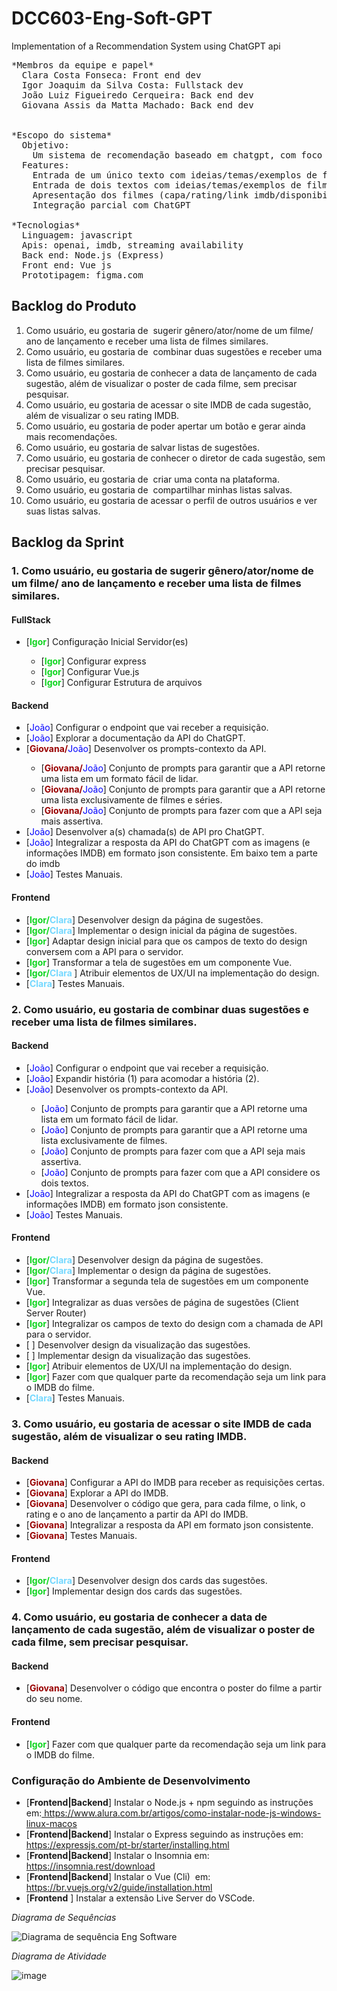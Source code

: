 # DCC603-Eng-Soft-GPT
Implementation of a Recommendation System using ChatGPT api
<pre>
*Membros da equipe e papel*
  Clara Costa Fonseca: Front end dev
  Igor Joaquim da Silva Costa: Fullstack dev
  João Luiz Figueiredo Cerqueira: Back end dev
  Giovana Assis da Matta Machado: Back end dev


*Escopo do sistema*
  Objetivo: 
    Um sistema de recomendação baseado em chatgpt, com foco em filmes. O usuário apresenta um ou dois textos relatando qual tipo de filme ele quer assistir e o sistema retorna uma lista de recomendações.
  Features: 
    Entrada de um único texto com ideias/temas/exemplos de filme e geração automática de recomendação.
    Entrada de dois textos com ideias/temas/exemplos de filme e recomendação de filmes que concordam com os dois textos.
    Apresentação dos filmes (capa/rating/link imdb/disponibilidade em streaming) focada em UX
    Integração parcial com ChatGPT

*Tecnologias*
  Linguagem: javascript
  Apis: openai, imdb, streaming availability
  Back end: Node.js (Express) 
  Front end: Vue js
  Prototipagem: figma.com
</pre>

<h2>Backlog do Produto&nbsp;</h2>
<ol>
<li>Como usu&aacute;rio, eu gostaria de&nbsp; sugerir g&ecirc;nero/ator/nome de um filme/ ano de lan&ccedil;amento e receber uma lista de filmes similares.</li>
<li>Como usu&aacute;rio, eu gostaria de&nbsp; combinar duas sugest&otilde;es e receber uma lista de filmes similares.</li>
<li>Como usu&aacute;rio, eu gostaria de conhecer a data de lan&ccedil;amento de cada sugest&atilde;o, al&eacute;m de visualizar o poster de cada filme, sem precisar pesquisar.</li>
<li>Como usu&aacute;rio, eu gostaria de acessar o site IMDB de cada sugest&atilde;o, al&eacute;m de visualizar o seu rating IMDB.</li>
<li>Como usu&aacute;rio, eu gostaria de poder apertar um bot&atilde;o e gerar ainda mais recomenda&ccedil;&otilde;es.</li>
<li>Como usu&aacute;rio, eu gostaria de salvar listas de sugest&otilde;es.</li>
<li>Como usu&aacute;rio, eu gostaria de conhecer o diretor de cada sugest&atilde;o, sem precisar pesquisar.</li>
<li>Como usu&aacute;rio, eu gostaria de&nbsp; criar uma conta na plataforma.</li>
<li>Como usu&aacute;rio, eu gostaria de&nbsp; compartilhar minhas listas salvas.</li>
<li>Como usu&aacute;rio, eu gostaria de acessar o perfil de outros usu&aacute;rios e ver suas listas salvas.</li>
</ol>
<h2>Backlog da Sprint&nbsp;</h2>
<h3>1. Como usu&aacute;rio, eu gostaria de sugerir g&ecirc;nero/ator/nome de um filme/ ano de lan&ccedil;amento e receber uma lista de filmes similares.</h3>
<h4>FullStack</h4>
<ul>
<li>[<span style="color: #10d520;"><strong>Igor</strong></span>] Configura&ccedil;&atilde;o Inicial Servidor(es)</li>
<ul>
<li>[<span style="color: #10d520;"><strong>Igor</strong></span>] Configurar express</li>
<li>[<span style="color: #10d520;"><strong>Igor</strong></span>] Configurar Vue.js</li>
<li>[<span style="color: #10d520;"><strong>Igor</strong></span>] Configurar Estrutura de arquivos</li>
</ul>
</ul>
<h4>Backend</h4>
<ul>
<li>[<span style="color: #0000ff;">Jo&atilde;o</span>] Configurar o endpoint que vai receber a requisi&ccedil;&atilde;o.</li>
<li>[<span style="color: #0000ff;">Jo&atilde;o</span>] Explorar a documenta&ccedil;&atilde;o da API do ChatGPT.</li>
<li>[<span style="color: #990000;"><strong>Giovana/</strong></span><span style="color: #0000ff;">Jo&atilde;o</span>] Desenvolver os prompts-contexto da API.</li>
<ul>
<li>[<span style="color: #990000;"><strong>Giovana/</strong></span><span style="color: #0000ff;">Jo&atilde;o</span>] Conjunto de prompts para garantir que a API retorne uma lista em um formato f&aacute;cil de lidar.</li>
<li>[<span style="color: #990000;"><strong>Giovana/</strong></span><span style="color: #0000ff;">Jo&atilde;o</span>] Conjunto de prompts para garantir que a API retorne uma lista exclusivamente de filmes e s&eacute;ries.</li>
<li>[<span style="color: #990000;"><strong>Giovana/</strong></span><span style="color: #0000ff;">Jo&atilde;o</span>] Conjunto de prompts para fazer com que a API seja mais assertiva.</li>
</ul>
<li>[<span style="color: #0000ff;">Jo&atilde;o</span>] Desenvolver a(s) chamada(s) de API pro ChatGPT.</li>
<li>[<span style="color: #0000ff;">Jo&atilde;o</span>] Integralizar a resposta da API do ChatGPT com as imagens (e informa&ccedil;&otilde;es IMDB) em formato json consistente. Em baixo tem a parte do imdb&nbsp;</li>
<li>[<span style="color: #0000ff;">Jo&atilde;o</span>] Testes Manuais.</li>
</ul>
<h4>Frontend</h4>
<ul>
<li>[<span style="color: #10d520;"><strong>Igor/</strong></span><span style="color: #74d8ff;"><strong>Clara</strong></span>] Desenvolver design da p&aacute;gina de sugest&otilde;es.</li>
<li>[<span style="color: #10d520;"><strong>Igor/</strong></span><span style="color: #74d8ff;"><strong>Clara</strong></span>] Implementar o design inicial da p&aacute;gina de sugest&otilde;es.</li>
<li>[<span style="color: #10d520;"><strong>Igor</strong></span>] Adaptar design inicial para que os campos de texto do design conversem com a API para o servidor.</li>
<li>[<span style="color: #10d520;"><strong>Igor</strong></span>] Transformar a tela de sugest&otilde;es em um componente Vue.</li>
<li>[<span style="color: #10d520;"><strong>Igor/</strong></span><span style="color: #74d8ff;"><strong>Clara </strong></span>] Atribuir elementos de UX/UI na implementa&ccedil;&atilde;o do design.</li>
<li>[<span style="color: #74d8ff;"><strong>Clara</strong></span>] Testes Manuais.</li>
</ul>
<h3>2. Como usu&aacute;rio, eu gostaria de combinar duas sugest&otilde;es e receber uma lista de filmes similares.</h3>
<h4>Backend</h4>
<ul>
<li>[<span style="color: #0000ff;">Jo&atilde;o</span>] Configurar o endpoint que vai receber a requisi&ccedil;&atilde;o.</li>
<li>[<span style="color: #0000ff;">Jo&atilde;o</span>] Expandir hist&oacute;ria (1) para acomodar a hist&oacute;ria (2).</li>
<li>[<span style="color: #0000ff;">Jo&atilde;o</span>] Desenvolver os prompts-contexto da API.</li>
<ul>
<li>[<span style="color: #0000ff;">Jo&atilde;o</span>] Conjunto de prompts para garantir que a API retorne uma lista em um formato f&aacute;cil de lidar.</li>
<li>[<span style="color: #0000ff;">Jo&atilde;o</span>] Conjunto de prompts para garantir que a API retorne uma lista exclusivamente de filmes.</li>
<li>[<span style="color: #0000ff;">Jo&atilde;o</span>] Conjunto de prompts para fazer com que a API seja mais assertiva.</li>
<li>[<span style="color: #0000ff;">Jo&atilde;o</span>] Conjunto de prompts para fazer com que a API considere os dois textos.</li>
</ul>
<li>[<span style="color: #0000ff;">Jo&atilde;o</span>] Integralizar a resposta da API do ChatGPT com as imagens (e informa&ccedil;&otilde;es IMDB) em formato json consistente.</li>
<li>[<span style="color: #0000ff;">Jo&atilde;o</span>] Testes Manuais.</li>
</ul>
<h4>Frontend</h4>
<ul>
<li>[<span style="color: #10d520;"><strong>Igor/</strong></span><span style="color: #74d8ff;"><strong>Clara</strong></span>] Desenvolver design da p&aacute;gina de sugest&otilde;es.</li>
<li>[<span style="color: #10d520;"><strong>Igor/</strong></span><span style="color: #74d8ff;"><strong>Clara</strong></span>] Implementar o design da p&aacute;gina de sugest&otilde;es.</li>
<li>[<span style="color: #10d520;"><strong>Igor</strong></span>] Transformar a segunda tela de sugest&otilde;es em um componente Vue.</li>
<li>[<span style="color: #10d520;"><strong>Igor</strong></span>] Integralizar as duas vers&otilde;es de p&aacute;gina de sugest&otilde;es (Client Server Router)</li>
<li>[<span style="color: #10d520;"><strong>Igor</strong></span>] Integralizar os campos de texto do design com a chamada de API para o servidor.</li>
<li>[ ] Desenvolver design da visualiza&ccedil;&atilde;o das sugest&otilde;es.</li>
<li>[ ] Implementar design da visualiza&ccedil;&atilde;o das sugest&otilde;es.</li>
<li>[<span style="color: #10d520;"><strong>Igor</strong></span>] Atribuir elementos de UX/UI na implementa&ccedil;&atilde;o do design.</li>
<li>[<span style="color: #10d520;"><strong>Igor</strong></span>] Fazer com que qualquer parte da recomenda&ccedil;&atilde;o seja um link para o IMDB do filme.</li>
<li>[<span style="color: #74d8ff;"><strong>Clara</strong></span>] Testes Manuais.</li>
</ul>
<h3>3. Como usu&aacute;rio, eu gostaria de acessar o site IMDB de cada sugest&atilde;o, al&eacute;m de visualizar o seu rating IMDB.</h3>
<h4>Backend</h4>
<ul>
<li>[<span style="color: #990000;"><strong>Giovana</strong></span>] Configurar a API do IMDB para receber as requisi&ccedil;&otilde;es certas.</li>
<li>[<span style="color: #990000;"><strong>Giovana</strong></span>] Explorar a API do IMDB.</li>
<li>[<span style="color: #990000;"><strong>Giovana</strong></span>] Desenvolver o c&oacute;digo que gera, para cada filme, o link, o rating e o ano de lan&ccedil;amento a partir da API do IMDB.</li>
<li>[<span style="color: #990000;"><strong>Giovana</strong></span>] Integralizar a resposta da API em formato json consistente.</li>
<li>[<span style="color: #990000;"><strong>Giovana</strong></span>] Testes Manuais.</li>
</ul>
<h4>Frontend</h4>
<ul>
<li>[<span style="color: #10d520;"><strong>Igor/</strong></span><span style="color: #74d8ff;"><strong>Clara</strong></span>] Desenvolver design dos cards das sugest&otilde;es.</li>
<li>[<span style="color: #10d520;"><strong>Igor</strong></span>] Implementar design dos cards das sugest&otilde;es.</li>
</ul>
<h3>4. Como usu&aacute;rio, eu gostaria de conhecer a data de lan&ccedil;amento de cada sugest&atilde;o, al&eacute;m de visualizar o poster de cada filme, sem precisar pesquisar.</h3>
<h4>Backend</h4>
<ul>
<li>[<span style="color: #990000;"><strong>Giovana</strong></span>] Desenvolver o c&oacute;digo que encontra o poster do filme a partir do seu nome.</li>
</ul>
<h4>Frontend</h4>
<ul>
<li>[<span style="color: #10d520;"><strong>Igor</strong></span>] Fazer com que qualquer parte da recomenda&ccedil;&atilde;o seja um link para o IMDB do filme.</li>
</ul>
<h3>Configura&ccedil;&atilde;o do Ambiente de Desenvolvimento</h3>
<ul>
<li>[<strong>Frontend|Backend</strong>] Instalar o Node.js + npm seguindo as instru&ccedil;&otilde;es em:<a href="https://www.alura.com.br/artigos/como-instalar-node-js-windows-linux-macos" target="_blank" rel="noopener"> https://www.alura.com.br/artigos/como-instalar-node-js-windows-linux-macos</a></li>
<li>[<strong>Frontend|Backend</strong>] Instalar o Express seguindo as instru&ccedil;&otilde;es em:<a href="https://expressjs.com/pt-br/starter/installing.html" target="_blank" rel="noopener"> https://expressjs.com/pt-br/starter/installing.html</a></li>
<li>[<strong>Frontend|Backend</strong>] Instalar o Insomnia em:<a href="https://insomnia.rest/download" target="_blank" rel="noopener"> https://insomnia.rest/download</a></li>
<li>[<strong>Frontend|Backend</strong>] Instalar o Vue (Cli)&nbsp; em:<a href="https://insomnia.rest/download" target="_blank" rel="noopener"> </a><span style="text-decoration: underline;">https://br.vuejs.org/v2/guide/installation.html</span></li>
<li>[<strong>Frontend</strong> ] Instalar a extens&atilde;o Live Server do VSCode.</li>
</ul>

*Diagrama de Sequências*

![Diagrama de sequência Eng Software](https://github.com/Giovana2ma/DCC603-Eng-Soft-GPT/assets/104951500/6ac9ec98-fafa-4a56-88ac-d8c69387de1f)

*Diagrama de Atividade*

![image](https://github.com/Giovana2ma/DCC603-Eng-Soft-GPT/assets/80779444/30ee4e25-1154-4882-903f-9236b151c83a)

